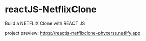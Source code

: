 # reactJS-NetflixClone
Build a NETFLIX Clone with REACT JS

project preview:
https://reactjs-netflixclone-phyxerss.netlify.app
